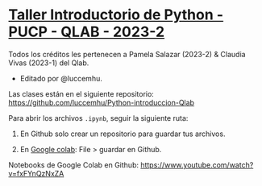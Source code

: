 # [Taller Introductorio de Python - PUCP - QLAB - 2023-2](https://github.com/luccemhu/Python-introduccion-Qlab)


Todos los créditos les pertenecen a Pamela Salazar (2023-2) & Claudia Vivas (2023-1) del Qlab.

-	 Editado por @luccemhu.
  
Las clases están en el siguiente repositorio:
https://github.com/luccemhu/Python-introduccion-Qlab

Para abrir los archivos `.ipynb`, seguir la siguiente ruta:

1.	En Github solo crear un repositorio para guardar tus archivos.

2.	En [Google colab](https://colab.research.google.com/): File > guardar en Github.

Notebooks de Google Colab en Github: https://www.youtube.com/watch?v=fxFYnQzNxZA
